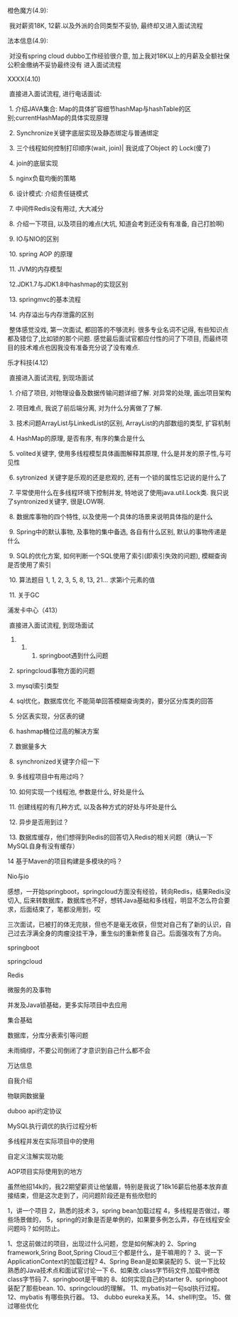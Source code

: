 橙色魔方(4.9):

​	我对薪资18K, 12薪.以及外派的合同类型不妥协, 最终却又进入面试流程



法本信息(4.9):

​	 对没有spring cloud dubbo工作经验很介意, 加上我对18K以上的月薪及全额社保公积金缴纳不妥协最终没有	进入面试流程



XXXX(4.10)

​	直接进入面试流程, 进行电话面试:

​		1. 介绍JAVA集合: Map的具体扩容细节hashMap与hashTable的区别;currentHashMap的具体实现原理

​		2. Synchronize关键字底层实现及静态绑定与普通绑定

​		3. 三个线程如何控制打印顺序(wait, join)| 我说成了Object 的 Lock(傻了)

​		4. join的底层实现

​		5. nginx负载均衡的策略

​		6. 设计模式: 介绍责任链模式

​		7. 中间件Redis没有用过, 大大减分

​		8. 介绍一下项目, 以及项目的难点(大坑, 知道会考到还没有有准备, 自己打脸啊)

​		9. IO与NIO的区别

​		10. spring AOP 的原理

​		11. JVM的内存模型

​		12.JDK1.7与JDK1.8中hashmap的实现区别

​		13. springmvc的基本流程

​		14. 内存溢出与内存泄露的区别

​	整体感觉没戏, 第一次面试, 都回答的不够流利. 很多专业名词不记得, 有些知识点都及错位了,比如锁的那个问题. 感觉最后面试官都应付性的问了下项目, 而最终项目的技术难点也因我没有准备充分说了没有难点.



乐才科技(4.12)

​	直接进入面试流程, 到现场面试

​		1. 介绍了项目, 对物理设备及数据传输问题详细了解. 对异常的处理, 画出项目架构

​		2. 项目难点, 我说了前后端分离, 对为什么分离做了了解.

​		3. 技术问题ArrayList与LinkedList的区别, ArrayList的内部数组的类型, 扩容机制

​		4. HashMap的原理, 是否有序, 有序的集合是什么

​		5. volited关键字, 使用多线程模型具体画图解释其原理, 什么是并发的原子性,与可见性

​		6. sytronized 关键字是乐观的还是悲观的, 还有一个锁的属性忘记说的是什么了

​		7. 平常使用什么在多线程环境下控制并发, 特地说了使用java.util.Lock类. 我只说了syntronized关键字, 很是LOW啊.

​		8. 数据库事物的四个特性, 以及使用一个具体的场景来说明具体指的是什么

​		9. Spring中的默认事物, 及事物的集中备选, 各自有什么区别, 默认的事物传递是什么

​		9. SQL的优化方案, 如何判断一个SQL使用了索引(即索引失效的问题), 模糊查询是否使用了索引

​		10. 算法题目 1, 1, 2, 3, 5, 8, 13, 21… 求第i个元素的值 

​		11. 关于GC



浦发卡中心（413）

​	直接进入面试流程, 到现场面试

1. 1. 1. springboot遇到什么问题

​		2. springcloud事物方面的问题

​		3. mysql索引类型

​		4. sql优化，数据库优化 不能简单回答模糊查询类的，要分区分库类的回答

​		5. 分区表实现，分区表的键

​		6. hashmap桶位过高的解决方案

​		7. 数据量多大

​		8. synchronized关键字介绍一下

​		9. 多线程项目中有用过吗？

​		10. 如何实现一个线程池, 参数是什么, 好处是什么

​		11. 创建线程的有几种方式, 以及各种方式的好处与坏处是什么

​		12. 异步是否用到过？

​		13. 数据库缓存，他们想得到Redis的回答切入Redis的相关问题（确认一下MySQL自身有没有缓存）

14 基于Maven的项目构建是多模块的吗？

Nio与io

​	感想，一开始springboot，springcloud方面没有经验，转向Redis，结果Redis没切入, 后来转数据库，数据库也不好，想转Java基础和多线程，明显不怎么符合要求，后面结束了，笔都没用到，哎





三次面试，已被打的体无完肤，但也不是毫无收获，但觉对自己有了新的认识，自己过去浮满全身的肉瘤没挂干净，重生似的重新修复自己。后面强攻有了方向。

springboot

springcloud

Redis

微服务的及事物

并发及Java锁基础，更多实际项目中去应用

集合基础

数据库，分库分表索引等问题



未雨绸缪，不要公司倒闭了才意识到自己什么都不会



万达信息

自我介绍

物联网数据量

duboo api约定协议

MySQL执行调优的执行过程分析

多线程并发在实际项目中的使用

自定义注解实现功能

AOP项目实际使用到的地方

虽然他招14k的，我22期望薪资让他皱眉，特别是我说了18k16薪后他基本放弃直接结束，但是这次走到了，问问题阶段还是有些欣慰的







1，讲一个项目
2，熟悉的技术
3，spring bean加载过程
4，多线程是否做过，哪些场景做的，
5，spring的对象是否是单例的，如果要多例怎么弄，存在线程安全问题吗？如何防止。



1、您这前做过的项目，出现过什么问题，您是如何解决的
2、Spring framework,Sring Boot,Spring Cloud三个都是什么，是干嘛用的？
3、说一下ApplicationContext的加载过程?
4、Spring Bean是如果装配的
5、说一下比较熟悉的Java技术点和面试官讨论一下
6、如果改.class字节码文件,加载中修改class字节码
7、springboot是干嘛的
8、如何实现自己的starter
9、springboot装配了那些bean.
10、springcloud的理解。
11、mybatis对一句sql执行过程。
12、mybatis 有哪些执行器。
13、 dubbo eureka关系。
14、shell判空。
15、做过哪些优化